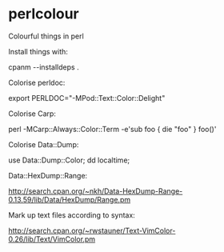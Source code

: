 # perlcolour
Colourful things in perl

Install things with:

cpanm --installdeps .


Colorise perldoc:

export PERLDOC="-MPod::Text::Color::Delight"


Colorise Carp:

perl -MCarp::Always::Color::Term -e'sub foo { die "foo" } foo()'

Colorise Data::Dump:

use Data::Dump::Color; dd localtime;


Data::HexDump::Range:

http://search.cpan.org/~nkh/Data-HexDump-Range-0.13.59/lib/Data/HexDump/Range.pm


Mark up text files according to syntax:

http://search.cpan.org/~rwstauner/Text-VimColor-0.26/lib/Text/VimColor.pm